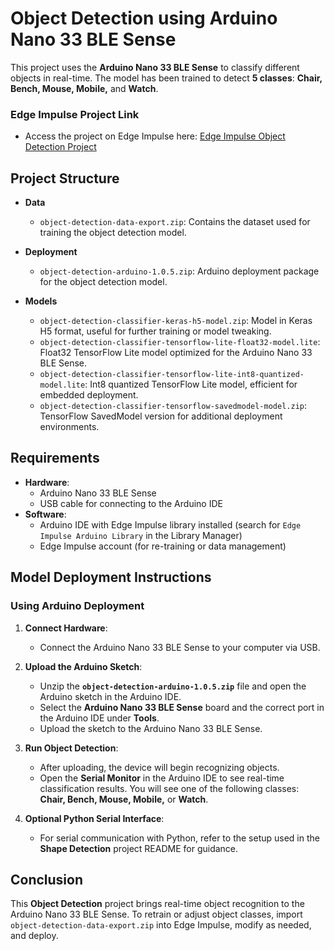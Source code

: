 # **Object Detection using Arduino Nano 33 BLE Sense**

This project uses the **Arduino Nano 33 BLE Sense** to classify different objects in real-time. The model has been trained to detect **5 classes**: **Chair, Bench, Mouse, Mobile,** and **Watch**.

### **Edge Impulse Project Link**
- Access the project on Edge Impulse here: [Edge Impulse Object Detection Project](https://studio.edgeimpulse.com/public/374600/live)

## **Project Structure**

- **Data**
    - `object-detection-data-export.zip`: Contains the dataset used for training the object detection model.

- **Deployment**
    - `object-detection-arduino-1.0.5.zip`: Arduino deployment package for the object detection model.

- **Models**
    - `object-detection-classifier-keras-h5-model.zip`: Model in Keras H5 format, useful for further training or model tweaking.
    - `object-detection-classifier-tensorflow-lite-float32-model.lite`: Float32 TensorFlow Lite model optimized for the Arduino Nano 33 BLE Sense.
    - `object-detection-classifier-tensorflow-lite-int8-quantized-model.lite`: Int8 quantized TensorFlow Lite model, efficient for embedded deployment.
    - `object-detection-classifier-tensorflow-savedmodel-model.zip`: TensorFlow SavedModel version for additional deployment environments.

## **Requirements**

- **Hardware**:
    - Arduino Nano 33 BLE Sense
    - USB cable for connecting to the Arduino IDE
- **Software**:
    - Arduino IDE with Edge Impulse library installed (search for `Edge Impulse Arduino Library` in the Library Manager)
    - Edge Impulse account (for re-training or data management)

## **Model Deployment Instructions**

### **Using Arduino Deployment**

1. **Connect Hardware**:
    - Connect the Arduino Nano 33 BLE Sense to your computer via USB.

2. **Upload the Arduino Sketch**:
    - Unzip the **`object-detection-arduino-1.0.5.zip`** file and open the Arduino sketch in the Arduino IDE.
    - Select the **Arduino Nano 33 BLE Sense** board and the correct port in the Arduino IDE under **Tools**.
    - Upload the sketch to the Arduino Nano 33 BLE Sense.

3. **Run Object Detection**:
    - After uploading, the device will begin recognizing objects.
    - Open the **Serial Monitor** in the Arduino IDE to see real-time classification results. You will see one of the following classes: **Chair, Bench, Mouse, Mobile,** or **Watch**.

4. **Optional Python Serial Interface**:
    - For serial communication with Python, refer to the setup used in the **Shape Detection** project README for guidance.

## **Conclusion**

This **Object Detection** project brings real-time object recognition to the Arduino Nano 33 BLE Sense. To retrain or adjust object classes, import `object-detection-data-export.zip` into Edge Impulse, modify as needed, and deploy.